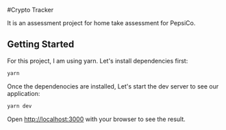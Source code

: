 #Crypto Tracker 

It is an assessment project for home take assessment for PepsiCo.

## Getting Started
For this project, I am using yarn. Let's install dependencies first:

```bash
yarn 
```

Once the dependenocies are installed, Let's start the dev server to see our application:

```bash
yarn dev 
```

Open [http://localhost:3000](http://localhost:3000) with your browser to see the result.


